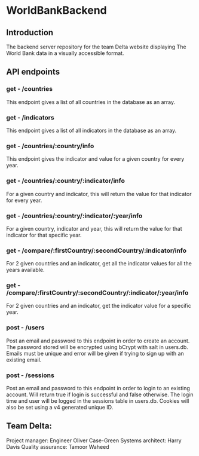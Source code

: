 # WorldBankBackend

## Introduction

The backend server repository for the team Delta website displaying The World Bank data in a visually accessible format.

## API endpoints

### get - /countries

This endpoint gives a list of all countries in the database as an array.

### get - /indicators

This endpoint gives a list of all indicators in the database as an array.

### get - /countries/:country/info

This endpoint gives the indicator and value for a given country for every year.

### get - /countries/:country/:indicator/info

For a given country and indicator, this will return the value for that indicator for every year.

### get - /countries/:country/:indicator/:year/info

For a given country, indicator and year, this will return the value for that indicator for that specific year.

### get - /compare/:firstCountry/:secondCountry/:indicator/info

For 2 given countries and an indicator, get all the indicator values for all the years available.

### get - /compare/:firstCountry/:secondCountry/:indicator/:year/info

For 2 given countries and an indicator, get the indicator value for a specific year.

### post - /users

Post an email and password to this endpoint in order to create an account. The password stored will be encrypted using bCrypt with salt in users.db. Emails must be unique and error will be given if trying to sign up with an existing email.

### post - /sessions

Post an email and password to this endpoint in order to login to an existing account. Will return true if login is successful and false otherwise. The login time and user will be logged in the sessions table in users.db. Cookies will also be set using a v4 generated unique ID.

## Team Delta:

Project manager: Engineer Oliver Case-Green
Systems architect: Harry Davis
Quality assurance: Tamoor Waheed

